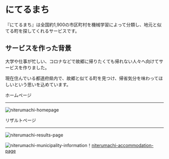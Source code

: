 # にてるまち

『にてるまち』は全国約1,900の市区町村を機械学習によって分類し、地元と似てる町を探してくれるサービスです。

## サービスを作った背景

大学や仕事が忙しい、コロナなどで故郷に帰りたくても帰れない人々へ向けてサービスを作りました。　　

現在住んでいる都道府県内で、故郷と似てる町を見つけ、帰省気分を味わってほしいという思いを込めています。



ホームページ
***
![niterumachi-homepage](https://user-images.githubusercontent.com/89641169/181743034-0031faa4-c3be-4a7f-a44d-9565076634a8.png)

リザルトページ
***
![niterumachi-results-page](https://user-images.githubusercontent.com/89641169/181743565-c7b95f76-be27-4b92-af75-1b73eccb0317.png)

![niterumachi-municipality-information](https://user-images.githubusercontent.com/89641169/181746286-c89b6726-5455-4632-a618-d578fcb04f25.png)！[niterumachi-accommodation-page](https://user-images.githubusercontent.com/89641169/181746390-8d72a6bf-7605-4657-8865-6f06693bc833.png)
